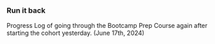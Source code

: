 ### Run it back

Progress Log of going through the Bootcamp Prep Course again after starting the cohort yesterday. (June 17th, 2024)